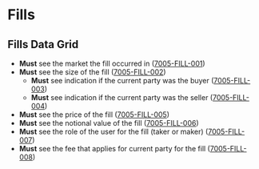 # Fills

## Fills Data Grid

- **Must** see the market the fill occurred in (<a name="7005-FILL-001" href="#7004-FILL-001">7005-FILL-001</a>)
- **Must** see the size of the fill (<a name="7005-FILL-002" href="#7004-FILL-002">7005-FILL-002</a>)
  - **Must** see indication if the current party was the buyer (<a name="7005-FILL-003" href="#7004-FILL-003">7005-FILL-003</a>)
  - **Must** see indication if the current party was the seller (<a name="7005-FILL-004" href="#7004-FILL-004">7005-FILL-004</a>)
- **Must** see the price of the fill (<a name="7005-FILL-005" href="#7004-FILL-005">7005-FILL-005</a>)
- **Must** see the notional value of the fill (<a name="7005-FILL-006" href="#7004-FILL-006">7005-FILL-006</a>)
- **Must** see the role of the user for the fill (taker or maker) (<a name="7005-FILL-007" href="#7004-FILL-007">7005-FILL-007</a>)
- **Must** see the fee that applies for current party for the fill (<a name="7005-FILL-008" href="#7004-FILL-008">7005-FILL-008</a>)
